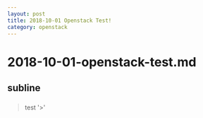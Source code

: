 ```yaml
---
layout: post
title: 2018-10-01 Openstack Test!
category: openstack
---
```

# 2018-10-01-openstack-test.md

## subline

### 

>test '>'
